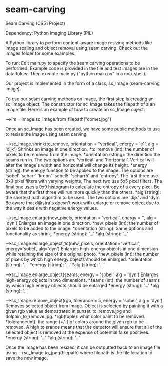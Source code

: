 seam-carving
============

Seam Carving (CS51 Project)

Dependency: Python Imaging Library (PIL)

A Python library to perform content-aware image resizing methods like image scaling and object removal using seam carving. Check out the images folder for some examples.  


To run: Edit main.py to specify the seam carving operations to be performed. Example code is provided in the file and test images are in the data folder. Then execute main.py ("python main.py" in a unix shell). 


Our project is implemented in the form of a class, sc_Image (seam-carving image).

To use our seam carving methods on image, the first step is creating an sc_Image object. The constructor for sc_Image takes the filepath of a an image file. Here is an example of how to create an sc_Image object: 

-->im = image.sc_Image.from_filepath("comet.jpg")


Once an sc_Image has been created, we have some public methods to use to resize the image using 
seam carving:

-->sc_Image.shrink(to_remove, orientation = "vertical", energy = 'e1', alg = 'dijk')
Shrinks an image in one direction.
*to_remove (int): the number of pixels to be removed from the image.
*orientation (string): the direction the seams run in. The two options are 'vertical' and 'horizontal'. Vertical will alter the image's width and horizontal will change its height.
*energy (string): the energy function to be applied to the image. The options are 'sobel' 'scharr' 'kroon' 'sobel5' 'scharr5' and 'entropy'. The first three use 3x3 pixel filters with varying weights. The next two use 5x5 pixel filters. The final one uses a 9x9 histogram to calculate the entropy of a every pixel. Be aware that the first three will run more quickly than the others.
*alg (string): the shortest path algorithm to be used. The two options are 'dijk' and 'dyn'. Be aware that dijkstra's doesn't work with enlarge or remove object due to the way it deals with negative energy values.

-->sc_Image.enlarge(new_pixels, orientation = 'vertical', energy = '', alg = 'dyn')
Enlarges an image in one direction.
*new_pixels (int): the number of pixels to be added to the image.
*orientation (string): Same options and functionality as shrink.
*energy (string): '...'
*alg (string): '...'

-->sc_Image.enlarge_object_1d(new_pixels, orientation="vertical", energy='sobel', alg='dyn')
Enlarges high-energy objects in one dimension while retaining the size of the original photo.
*new_pixels (int): the number of pixels by which high energy objects should be enlarged.
*orientation (string): '...'
*energy (string): '...'
*alg (string): '...'

-->sc_Image.enlarge_object(seams, energy = 'sobel', alg = 'dyn')
Enlarges high-energy objects in two dimensions.
*seams (int): the number of seams by which high energy objects should be enlarged
*energy (string): '...'
*alg (string); '...'

-->sc_Image.remove_object(rgb, tolerance = 5, energy = 'sobel', alg = 'dyn')
Removes selected object from image. Object is selected by painting it with a given rgb value as demostrated in sunset_to_remove.jpg and dolphin_to_remove.jpg.
*rgb(tuple): what color paint to be removed.
*tolerance(int): the range (+/-) of colors around the given rgb to be removed. A high tolerance means that the detector will ensure that all of the selected object is removed at the expense of potential false positives.
*energy (string): '...'
*alg (string): '...'

Once the image has been resized, it can be outputted back to an image file using
-->sc_Image.to_jpeg(filepath) where filepath is the file location to save the new image.